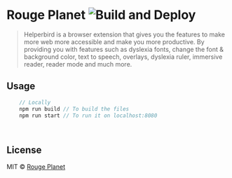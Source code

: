 # Rouge Planet  ![Build and Deploy](https://github.com/Rouge-Planet/website/workflows/Build%20and%20Deploy/badge.svg?branch=master)
> Helperbird is a browser extension that gives you the features to make more web more accessible and make you more productive. By providing you with features such as dyslexia fonts, change the font & background color, text to speech, overlays, dyslexia ruler, immersive reader, reader mode and much more.


## Usage

```js
    // Locally 
    npm run build // To build the files
    npm run start // To run it on localhost:8080

    
```

## License

MIT © [Rouge Planet](https://www.coffeeandfun.com)

